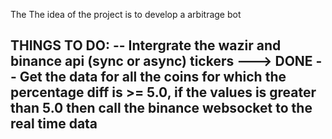 The The idea of the project is to develop a arbitrage bot 


THINGS TO DO: 
-- Intergrate the wazir and binance api (sync or async) tickers ---> DONE 
-- Get the data for all the coins for which the percentage diff is >= 5.0, if the values is greater
  than 5.0 then call the binance websocket to the real time data
-- 
